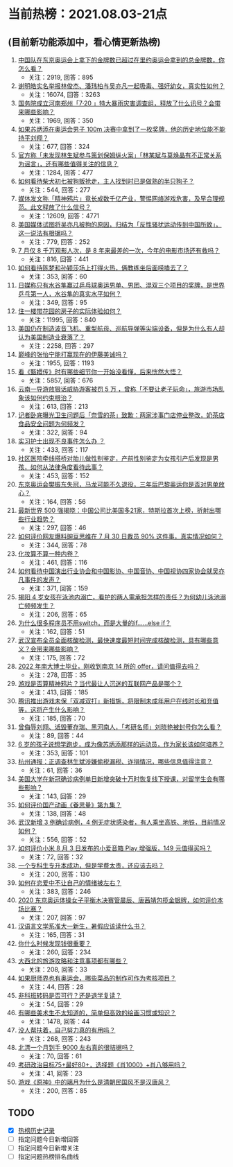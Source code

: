 # 当前热榜：2021.08.03-21点
## (目前新功能添加中，看心情更新热榜)
1. [中国队在东京奥运会上拿下的金牌数已超过在里约奥运会拿到的总金牌数，你怎么看？](https://www.zhihu.com/question/476762052)
    * 关注：2919, 回答：895
2. [谢明皓实名举报林俊杰、潘玮柏与吴亦凡一起吸毒、强奸幼女，真实性如何？](https://www.zhihu.com/question/476619729)
    * 关注：16074, 回答：3263
3. [国务院成立河南郑州「7·20 」特大暴雨灾害调查组，释放了什么讯号？会带来哪些影响？](https://www.zhihu.com/question/476776008)
    * 关注：1969, 回答：350
4. [如果苏炳添在奥运会男子 100m 决赛中拿到了一枚奖牌，他的历史地位能不能持平刘翔？](https://www.zhihu.com/question/476422195)
    * 关注：677, 回答：324
5. [官方称「未发现林生斌参与策划保姆纵火案」「林某斌与莫焕晶有不正常关系为谣言」，还有哪些值得关注的信息？](https://www.zhihu.com/question/477019547)
    * 关注：1284, 回答：477
6. [如何看待柴犬初七被狗贩抢走，主人找到时已是做熟的半只狗子？](https://www.zhihu.com/question/476769947)
    * 关注：544, 回答：277
7. [媒体发文称「精神鸦片」竟长成数千亿产业，警惕网络游戏危害，及早合理规范。此文释放了什么信号？](https://www.zhihu.com/question/476894720)
    * 关注：12609, 回答：4771
8. [美国媒体试图将吴亦凡被拘的原因，归结为「反性骚扰运动传到中国所致」，这一说法有根据吗？](https://www.zhihu.com/question/476848890)
    * 关注：779, 回答：252
9. [7 月仅 8 千万观影人次，是 8 年来最差的一次，今年的电影市场还有救吗？](https://www.zhihu.com/question/476712889)
    * 关注：816, 回答：441
10. [如何看待陈梦和孙颖莎场上打得火热，俩教练坐后面唠嗑去了？](https://www.zhihu.com/question/475924045)
    * 关注：353, 回答：60
11. [日媒称只有水谷隼赢过乒乓球奥运男单、男团、混双三个项目的奖牌，是世界乒乓第一人，水谷隼的真实水平如何？](https://www.zhihu.com/question/475840446)
    * 关注：349, 回答：95
12. [住一楼带花园的房子的实际体验如何？](https://www.zhihu.com/question/24249319)
    * 关注：11995, 回答：840
13. [美国仍在制造波音飞机、重型航母、巡航导弹等尖端设备，但是为什么有人却认为美国制造业衰落了？](https://www.zhihu.com/question/443912700)
    * 关注：2258, 回答：297
14. [巅峰的张怡宁能打赢现在的伊藤美诚吗？](https://www.zhihu.com/question/356721490)
    * 关注：1955, 回答：1193
15. [看《甄嬛传》时有哪些细节你一开始没看懂，后来恍然大悟？](https://www.zhihu.com/question/47465287)
    * 关注：5857, 回答：676
16. [云南一导游放狠话威胁游客被罚 5 万 ，曾称「不要让老子玩命」，旅游市场乱象该如何约束根治？](https://www.zhihu.com/question/475733618)
    * 关注：613, 回答：213
17. [记者卧底曝光卫生问题后「奈雪的茶」致歉：两家涉事门店停业整改，奶茶店食品安全问题为何频发？](https://www.zhihu.com/question/476903482)
    * 关注：322, 回答：94
18. [实习护士出现不良事件怎么办 ？](https://www.zhihu.com/question/473930883)
    * 关注：433, 回答：117
19. [社区医院牵线搭桥对胎儿做性别鉴定，产前性别鉴定为女孩引产后发现是男孩，如何从法律角度看待此事？](https://www.zhihu.com/question/476940107)
    * 关注：453, 回答：152
20. [东京奥运会樊振东失冠，马龙可能不久退役，三年后巴黎奥运你是否对男单放心？](https://www.zhihu.com/question/476236397)
    * 关注：164, 回答：56
21. [最新世界 500 强揭晓：中国公司比美国多21家，特斯拉首次上榜，折射出哪些行业趋势？](https://www.zhihu.com/question/476724288)
    * 关注：297, 回答：46
22. [如何评价网友爆料豌豆思维在 7 月 30 日裁员 90% 这件事，真实情况如何？](https://www.zhihu.com/question/476136178)
    * 关注：344, 回答：78
23. [化妆算不算一种内卷？](https://www.zhihu.com/question/458617546)
    * 关注：461, 回答：116
24. [如何看待中国演出行业协会和中国影协、中国音协、中国视协四家协会就吴亦凡事件的发声？](https://www.zhihu.com/question/476804074)
    * 关注：371, 回答：159
25. [揭阳 4 岁女孩在泳池内溺亡，看护的两人需承担怎样的责任？为何幼儿泳池溺亡频频发生？](https://www.zhihu.com/question/476988896)
    * 关注：206, 回答：65
26. [为什么很多程序员不用switch，而是大量的if……else if？](https://www.zhihu.com/question/475877331)
    * 关注：162, 回答：51
27. [武汉宣布全员全面核酸检测，最快速度最短时间完成核酸检测，具有哪些意义？会带来哪些影响？](https://www.zhihu.com/question/476931730)
    * 关注：175, 回答：72
28. [2022 年南大博士毕业，刚收到南京 14 所的 offer，请问值得去吗？](https://www.zhihu.com/question/474197983)
    * 关注：278, 回答：35
29. [游戏是否算精神鸦片？当代最让人沉迷的互联网产品是哪个？](https://www.zhihu.com/question/476926716)
    * 关注：413, 回答：185
30. [腾讯推出游戏未保「双减双打」新措施，将限制未成年用户在线时长和充值等，这将产生什么影响？](https://www.zhihu.com/question/476962553)
    * 关注：185, 回答：70
31. [曾侮辱刘翔、诋毁董存瑞、黑河南人，「考研名师」刘晓艳被封号你怎么看？](https://www.zhihu.com/question/477039231)
    * 关注：89, 回答：44
32. [6 岁的孩子说想学跑步，成为像苏炳添那样的运动员，作为家长该如何培养？](https://www.zhihu.com/question/476569561)
    * 关注：353, 回答：101
33. [杭州通报：正调查林生斌涉嫌偷税漏税、诈捐情况，哪些信息值得注意？](https://www.zhihu.com/question/477019359)
    * 关注：61, 回答：36
34. [美国大学在新冠确诊病例单日新增突破十万时恢复线下授课，对留学生会有哪些影响？](https://www.zhihu.com/question/476073988)
    * 关注：143, 回答：29
35. [如何评价国产动画《眷思量》第九集？](https://www.zhihu.com/question/476668782)
    * 关注：138, 回答：48
36. [武汉新增 3 例确诊病例，4 例无症状感染者，有人乘坐高铁、地铁，目前情况如何？](https://www.zhihu.com/question/476836715)
    * 关注：556, 回答：52
37. [如何评价小米 8 月 3 日发布的小爱音箱 Play 增强版，149 元值得买吗？](https://www.zhihu.com/question/476841821)
    * 关注：72, 回答：32
38. [一个专科生专升本成功，但是学费太贵，还应该去吗？](https://www.zhihu.com/question/467556658)
    * 关注：200, 回答：130
39. [如何在恋爱中不让自己的情绪被左右？](https://www.zhihu.com/question/466186026)
    * 关注：383, 回答：246
40. [2020 东京奥运体操女子平衡木决赛管晨辰、唐茜靖包揽金银牌，如何评价本场比赛？](https://www.zhihu.com/question/477022226)
    * 关注：207, 回答：97
41. [汉语言文学系准大一新生，暑假应该读什么书？](https://www.zhihu.com/question/471106882)
    * 关注：165, 回答：31
42. [你什么时候发现钱很重要？](https://www.zhihu.com/question/476192015)
    * 关注：260, 回答：234
43. [大西北的旅游攻略和注意事项都有哪些？](https://www.zhihu.com/question/61821698)
    * 关注：208, 回答：33
44. [如果厨师界也有奥运会，哪些菜品的制作可作为考核项目？](https://www.zhihu.com/question/474356895)
    * 关注：44, 回答：28
45. [非科班转码是否可行？还是退学复读？](https://www.zhihu.com/question/475796736)
    * 关注：54, 回答：29
46. [有哪些美术生不太知道的，简单但高效的绘画习惯或知识？](https://www.zhihu.com/question/291527457)
    * 关注：1478, 回答：44
47. [没人帮扶着，自己努力真的有用吗？](https://www.zhihu.com/question/466082803)
    * 关注：268, 回答：243
48. [北漂一个月到手 9000 左右真的很拮据吗？](https://www.zhihu.com/question/462788707)
    * 关注：70, 回答：61
49. [考研政治目标75+最好80+，选择题《肖1000》+肖八够用吗？](https://www.zhihu.com/question/469587215)
    * 关注：41, 回答：23
50. [游戏《原神》中的璃月为什么是清朝民国风不是汉唐风？](https://www.zhihu.com/question/476202999)
    * 关注：200, 回答：85
## TODO
* [x] [热榜历史记录](hot_history/AllHot.md)
* [ ] 指定问题今日新增回答
* [ ] 指定问题今日新增关注
* [ ] 指定问题热榜排名曲线
